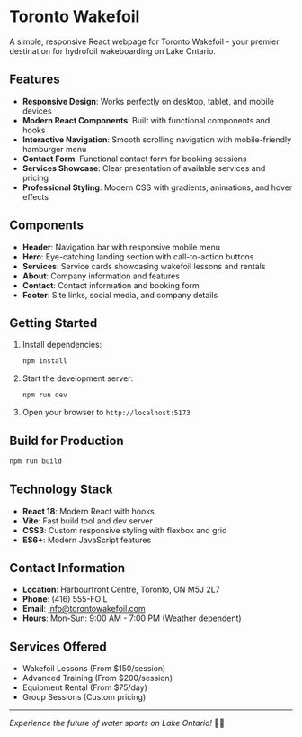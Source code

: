 # Toronto Wakefoil

A simple, responsive React webpage for Toronto Wakefoil - your premier destination for hydrofoil wakeboarding on Lake Ontario.

## Features

- **Responsive Design**: Works perfectly on desktop, tablet, and mobile devices
- **Modern React Components**: Built with functional components and hooks
- **Interactive Navigation**: Smooth scrolling navigation with mobile-friendly hamburger menu
- **Contact Form**: Functional contact form for booking sessions
- **Services Showcase**: Clear presentation of available services and pricing
- **Professional Styling**: Modern CSS with gradients, animations, and hover effects

## Components

- **Header**: Navigation bar with responsive mobile menu
- **Hero**: Eye-catching landing section with call-to-action buttons
- **Services**: Service cards showcasing wakefoil lessons and rentals
- **About**: Company information and features
- **Contact**: Contact information and booking form
- **Footer**: Site links, social media, and company details

## Getting Started

1. Install dependencies:
   ```bash
   npm install
   ```

2. Start the development server:
   ```bash
   npm run dev
   ```

3. Open your browser to `http://localhost:5173`

## Build for Production

```bash
npm run build
```

## Technology Stack

- **React 18**: Modern React with hooks
- **Vite**: Fast build tool and dev server
- **CSS3**: Custom responsive styling with flexbox and grid
- **ES6+**: Modern JavaScript features

## Contact Information

- **Location**: Harbourfront Centre, Toronto, ON M5J 2L7
- **Phone**: (416) 555-FOIL
- **Email**: info@torontowakefoil.com
- **Hours**: Mon-Sun: 9:00 AM - 7:00 PM (Weather dependent)

## Services Offered

- Wakefoil Lessons (From $150/session)
- Advanced Training (From $200/session)
- Equipment Rental (From $75/day)
- Group Sessions (Custom pricing)

---

*Experience the future of water sports on Lake Ontario!* 🏄‍♀️
